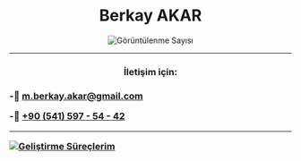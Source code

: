 <h1 align="center"> Berkay AKAR</h1>

<p align="center"> <img src="https://komarev.com/ghpvc/?username=mberkayakar" alt="Görüntülenme Sayısı" /> </p>

<hr>
<h3 align="center">İletişim için:<h3>
 
 
 
-📧 [m.berkay.akar@gmail.com](mailto:.berkay.akar@gmail.com?subject=[GitHub]%20Source%20Han%20Sans)
 <br>
 
-📱 [+90 (541) 597 - 54 - 42](tel:+905415975442?subject=[GitHub]%20Source%20Han%20Sans)

 
<hr>
  
[![ Geliştirme Süreçlerim ](https://github-readme-stats.vercel.app/api/wakatime?username=mberkayakar)](https://github.com/anuraghazra/github-readme-stats)

 

 

 
